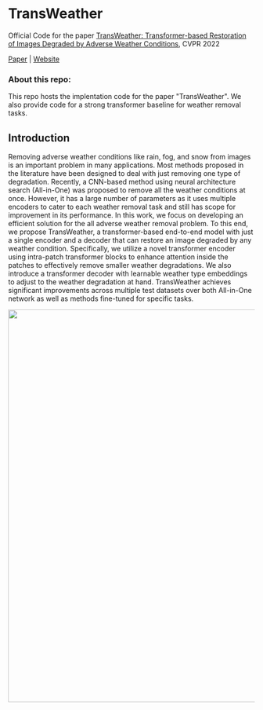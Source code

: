 # TransWeather

 <a href="https://arxiv.org/abs/2111.14813"> </a> 

Official Code for the paper [TransWeather: Transformer-based Restoration of Images Degraded by Adverse Weather Conditions](https://arxiv.org/abs/2111.14813), CVPR 2022

[Paper](https://arxiv.org/abs/2111.14813) | [Website](https://jeya-maria-jose.github.io/transweather-web/)

### About this repo:

This repo hosts the implentation code for the paper "TransWeather". We also provide code for a strong transformer baseline for weather removal tasks.

## Introduction

Removing adverse weather conditions like rain, fog, and snow from images is an important problem in many applications. Most methods proposed in the literature have been designed to deal with just removing one type of degradation. Recently, a CNN-based method  using neural architecture search (All-in-One) was proposed  to remove all the weather conditions at once. However, it has a large number of parameters as it uses multiple encoders to cater to each weather removal task and still has scope for improvement in its performance. In this work, we focus on developing an efficient solution for the all adverse weather removal problem. To this end, we propose TransWeather, a transformer-based end-to-end model with just a single encoder and a decoder that can restore an image degraded by any weather condition. Specifically, we utilize a novel transformer encoder using intra-patch transformer blocks to enhance attention inside the patches to effectively remove smaller weather degradations. We also introduce a transformer decoder with learnable weather type embeddings to adjust to the weather degradation at hand. TransWeather achieves significant improvements across multiple test datasets over both All-in-One network as well as methods fine-tuned for specific tasks. 

<p align="center">
  <img src="imgs/Transweather.png" width="800"/>
</p>

